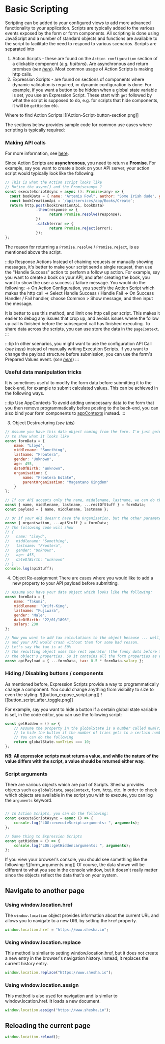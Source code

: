 # Basic Scripting

Scripting can be added to your configured views to add more advanced functionality to your application. Scripts are typically added to the various events exposed by the form or form components. All scripting is done using JavaScript and a number of standard objects and functions are available to the script to facilitate the need to respond to various scenarios. 
Scripts are separated into 
1. Action Scripts - these are found on the `Action configuration` section of a clickable component (*e.g. buttons*).  Are asynchronous and return promises (*see [here](https://www.w3schools.com/js/js_async.asp)*). Most common usage of Action Scripts is making http calls.
2. Expression Scripts - are found on sections of components where dynamic validation is required, or dynamic configuration is done. For example, if you want a button to be hidden when a global state variable is set, you use an Expression Script. These start with `get` followed by what the script is supposed to do, e.g. for scripts that hide components, it will be `getHidden` etc.

Where to find Action Scripts
![[Action-Script-button-section.png]]


The sections below provides sample code for common use cases where scripting is typically required:

### Making API calls
For more information, see [here](/docs/front-end-basics/how-to-guides/http-requests).

Since Action Scripts are **asynchronous**, you need to return a **Promise**. For example, say you want to create a book on your API server, your action script would typically look like the following:
```JavaScript
// This is what the Action script looks like
// Notice the async() and the Promise<any> ?
const executeScriptAsync = async (): Promise<any> => {
  const bookData = { name: "Artemis Fowl", author: "Some Irish dude", genre: "dunno" };
  const bookCreationApi = `/api/services/app/Books/Create`;
  return http.post(bookCreationApi, bookData)
			  .then(response => {
					return Promise.resolve(response);			  
			  })
			  .catch(error => {
					return Promise.reject(error);
			  });
};
```

The reason for returning a `Promise.resolve` / `Promise.reject`, is as mentioned above the script. 

:::tip Response Actions
Instead of chaining requests or manually showing messages, it's better to make your script send a single request, then use the "Handle Success" action to perform a follow up action. For example, say you want to create a book on your API, and after creating the book, you want to  show the user a success / failure message. You would do the following:
-> On Action Configuration, you specify the Action Script which makes the http call
-> Select Handle Success / Handle Fail
-> On Success Handler / Fail handler, choose Common > Show message, and then input the message.

It is better to use this method, and limit one http call per script. This makes it easier to debug any issues that crop up, and avoids issues where the follow up call is finished before the subsequent call has finished executing. To share data across the scripts, you can use store the data in the `pageContext`. 
:::

:::tip
In other scenarios, you might want to use the configuration API Call (*see [here](/docs/front-end-basics/configured-views/action-configurations#api-call)*) instead of manually writing Execution Scripts. If you want to change the payload structure before submission, you can use the form's Prepared Values event. (*see [here](/docs/front-end-basics/configured-views/shesha-events/prepared-values)*)
:::

###  Useful data manipulation tricks
It is sometimes useful to modify the form data before submitting it to the back-end, for example to submit calculated values. This can be achieved in the following ways.

:::tip Use AppContexts
To avoid adding unnecessary data to the form that you then remove programmatically before posting to the back-end, you can also bind your form components to [appContexts](/docs/front-end-basics/configured-views/client-side-scripting/shesha-objects/app-context) instead.
:::

3. Object Destructuring (*see [this](https://developer.mozilla.org/en-US/docs/Web/JavaScript/Reference/Operators/Destructuring_assignment#object_destructuring)*)
```JavaScript
// Assume you have this data object coming from the form. I'm just going to declare it here
// to show what it looks like
const formData = { 
	name: "Lloyd", 
	middlename: "Something", 
	lastname: "Frontera", 
	gender: "Unknown", 
	age: 455, 
	dateOfBirth: "unknown", 
	organisation: {
		name: "Frontera Estate",
		parentOrganisation: "Magentano Kingdom"
	} 
};

// If our API accepts only the name, middlename, lastname, we can do the following
const { name, middlename, lastname, ...restOfStuff } = formData;
const payload = { name, middlename, lastname };

// Or if your API doesn't have the Organisation, but the other parameters, you can do this
const { organisation, ...apiStuff } = formData; 
// The following code will show
// { 
//	 name: "Lloyd", 
//	 middlename: "Something", 
//	 lastname: "Frontera", 
//	 gender: "Unknown", 
//	 age: 455, 
//	 dateOfBirth: "unknown"
// }
console.log(apiStuff); 
```

4. Object Re-assignment
There are cases where you would like to add a new property to your API payload before submitting. 
```JavaScript
// Assume you have your data object which looks like the following:
const formData = { 
	name: "Takumi", 
	middlename: "Drift-King", 
	lastname: "Fujiwara", 
	gender: "Male", 
	dateOfBirth: "22/01/1896",
	salary: 200
};

// Now you want to add tax calculations to the object because ... well, everybody pays taxes
// and your API would crash without them for some bad reason.
// Let's say the tax is at 50%
// The resulting object uses the rest operator (the funny dots before the formData) to copy
// the object's properties. So it contains all the form properties as well as the tax deduction.
const apiPayload = { ...formData, tax: 0.5 * formData.salary };
```


###  Hiding / Disabling buttons / components
As mentioned before, Expression Scripts provide a way to programmatically change a component. You could change anything from visibility to size to even the styling. ![[button_expose_script.png]]
![[button_script_after_toggle.png]]

For example, say you want to hide a button if a certain global state variable is set, in the code editor, you can use the following script:

```JavaScript
const getHidden = () => {
	// Assume the property in the globalState is a number called numTries, and you want 
	// to hide the button if the number of tries gets to a certain number.
	// You can do the following
	return globalState.numTries === 10;
};
```

**NB**: **All expression scripts must return a value, and while the nature of the value differs with the script, a value should be returned either way.**

### Script arguments
There are various objects which are part of Scripts. Shesha provides objects such as `globalState`, `pageContext`, `form`, `http`, etc. In order to check which objects are available in the script you wish to execute, you can log the `arguments` keyword.

```JavaScript

// In Action Scripts, you can do the following:
const executeScriptAsync = async () => {
    console.log("LOG::executeScript:arguments: ", arguments);
};

// Same thing to Expression Scripts
const getHidden = () => {
	console.log("LOG::getHidden:arguments: ", arguments);
};
```

If you view your browser's console, you should see something like the following:
![[form_arguments.png]]
Of course, the data shown will be different to what you see in the console window, but it doesn't really matter since the objects reflect the data that's on your system.

## Navigate to another page

### Using window.location.href

The `window.location` object provides information about the current URL and allows you to navigate to a new URL by setting the `href` property.

```javascript
window.location.href = "https://www.shesha.io";
```

### Using window.location.replace

This method is similar to setting window.location.href, but it does not create a new entry in the browser's navigation history. Instead, it replaces the current history entry.

```javascript
window.location.replace("https://www.shesha.io");
```

### Using window.location.assign

This method is also used for navigation and is similar to window.location.href. It loads a new document.

```javascript
window.location.assign("https://www.shesha.io");
```

## Reloading the current page

```javascript
window.location.reload();
```
